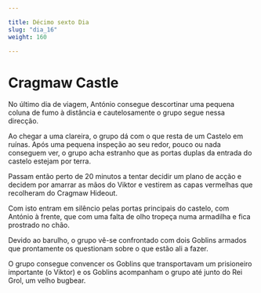 ```yaml
---

title: Décimo sexto Dia
slug: "dia_16"
weight: 160

---
```


# Cragmaw Castle

No último dia de viagem, António consegue descortinar uma pequena coluna de fumo à distância e cautelosamente o grupo segue nessa direcção.

Ao chegar a uma clareira, o grupo dá com o que resta de um Castelo em ruínas. 
Após uma pequena inspeção ao seu redor, pouco ou nada conseguem ver, o grupo acha estranho que as portas duplas da entrada do castelo estejam por terra.

Passam então perto de 20 minutos a tentar decidir um plano de acção e decidem por amarrar as mãos do Viktor e vestirem as capas vermelhas que recolheram do Cragmaw Hideout.

Com isto entram em silêncio pelas portas principais do castelo, com António à frente, que com uma falta de olho tropeça numa armadilha e fica prostrado no chão.

Devido ao barulho, o grupo vê-se confrontado com dois Goblins armados que prontamente os questionam sobre o que estão ali a fazer.

O grupo consegue convencer os Goblins que transportavam um prisioneiro importante (o Viktor) e os Goblins acompanham o grupo até junto do Rei Grol, um velho bugbear.

